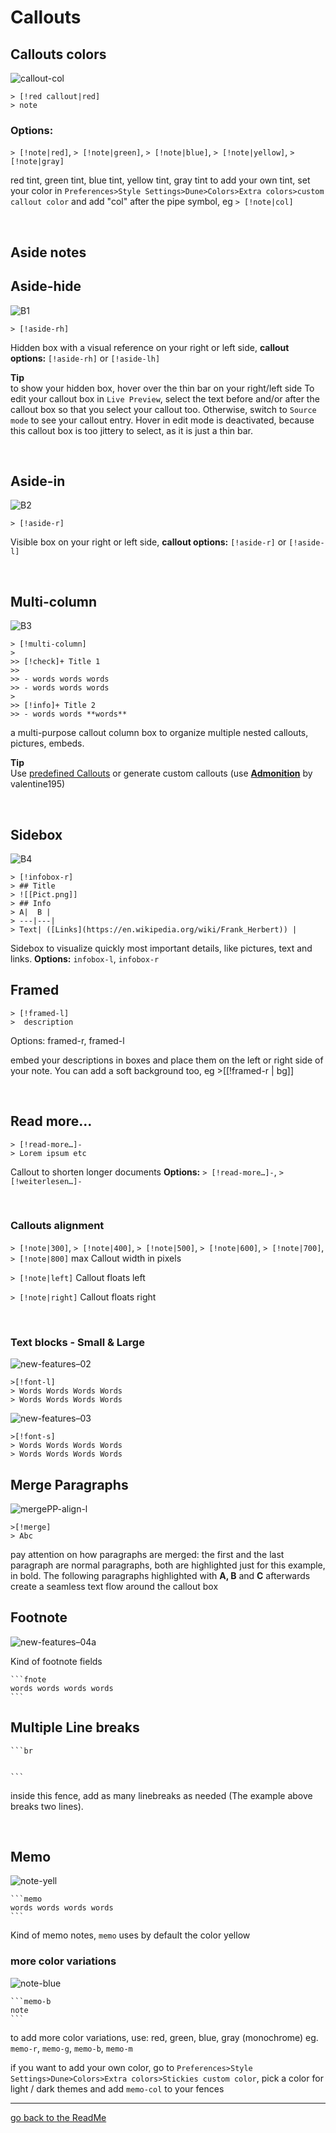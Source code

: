 # Callouts
## Callouts colors

![callout-col](https://github.com/Jopp-gh/Obsidian-Dune84/assets/48620536/48e2d47b-873a-483c-ac83-e5c19eed47db)

```
> [!red callout|red]
> note
```
### Options:
`> [!note|red]`, `> [!note|green]`, `> [!note|blue]`, `> [!note|yellow]`, `> [!note|gray]`

red tint, green tint, blue tint, yellow tint, gray tint
to add your own tint, set your color in `Preferences>Style Settings>Dune>Colors>Extra colors>custom callout color` and add "col" after the pipe symbol, eg `> [!note|col]` 

<br>

## Aside notes
## Aside-hide

![B1](https://user-images.githubusercontent.com/48620536/222979880-64b7d178-7804-4d3b-b089-2375df712e94.png)

```
> [!aside-rh]
```
Hidden box with a visual reference on your right or left side, 
**callout options:**  `[!aside-rh]` or  `[!aside-lh]`

**Tip**
<br>
to show your hidden box, hover over the thin bar on your right/left side 
To edit your callout box in `Live Preview`, select the text before and/or after the callout box so that you select your callout too. Otherwise, switch to `Source mode` to see your callout entry. Hover in edit mode is deactivated, because this callout box is too jittery to select, as it is just a thin bar.

<br>

## Aside-in
![B2](https://user-images.githubusercontent.com/48620536/222979913-e8e15146-725f-47d4-8126-b7c4055d261e.png)

```
> [!aside-r]
```
Visible box on your right or left side, **callout options:**  `[!aside-r]` or  `[!aside-l]`

<br>

## Multi-column

![B3](https://user-images.githubusercontent.com/48620536/222980074-7f5294b8-d4ad-4cf5-8436-97f909303e86.png)

```
> [!multi-column]
>
>> [!check]+ Title 1
>> 
>> - words words words  
>> - words words words  
>
>> [!info]+ Title 2
>> - words words **words**
```

a multi-purpose callout column box to organize multiple nested callouts, pictures, embeds. 

**Tip**
<br>
Use [predefined Callouts](https://help.obsidian.md/Editing+and+formatting/Callouts) or generate custom callouts (use [**Admonition**](https://github.com/valentine195/obsidian-admonition) by valentine195)


<br>

## Sidebox

![B4](https://user-images.githubusercontent.com/48620536/222980230-ca87423e-20fb-4680-8997-0b1a74e3c4a3.png)

```
> [!infobox-r]
> ## Title
> ![[Pict.png]]
> ## Info
> A|  B |
> ---|---|
> Text| ([Links](https://en.wikipedia.org/wiki/Frank_Herbert)) |
```
Sidebox to visualize quickly most important details, like pictures, text and links. **Options:** `infobox-l`, `infobox-r`

## Framed

```
> [!framed-l] 
>  description
```

Options: framed-r, framed-l

embed your descriptions in boxes and place them on the left or right side of your note. You can add a soft background too, eg >[[!framed-r | bg]]

<br>

## Read more…

```
> [!read-more…]- 
> Lorem ipsum etc
```
Callout to shorten longer documents
**Options:** `> [!read-more…]-`, `> [!weiterlesen…]-`

<br>

### Callouts alignment

`> [!note|300]`, `> [!note|400]`, `> [!note|500]`, `> [!note|600]`, `> [!note|700]`, `> [!note|800]`
max Callout width in pixels


`> [!note|left]`
Callout floats left

`> [!note|right]`
Callout floats right

<br>

### Text blocks - Small & Large

![new-features–02](https://github.com/Jopp-gh/Obsidian-Dune84/assets/48620536/a6fc8aa0-42bf-4859-b5a0-b4596fb5417f)

```
>[!font-l]
> Words Words Words Words
> Words Words Words Words
```
![new-features–03](https://github.com/Jopp-gh/Obsidian-Dune84/assets/48620536/32ad5dea-1489-421a-b529-81725fc66b17)

```
>[!font-s]
> Words Words Words Words
> Words Words Words Words
```

## Merge Paragraphs

![mergePP-align-l](https://github.com/Jopp-gh/Obsidian-Dune84/assets/48620536/0758e68e-c0d1-47ed-935b-034286c7abca)

```
>[!merge]
> Abc
```

pay attention on how paragraphs are merged: the first and the last paragraph are normal paragraphs, both are highlighted just for this example, in bold. The following paragraphs highlighted with  **A, B** and **C** afterwards create a seamless text flow around the callout box

## Footnote

![new-features–04a](https://github.com/Jopp-gh/Obsidian-Dune84/assets/48620536/6189488d-c3d3-4061-89a6-8f2317dbfbad)

Kind of footnote fields
````
```fnote
words words words words 
```
````

## Multiple Line breaks

````
```br


```
````
inside this fence, add as many linebreaks as needed (The example above breaks two lines).

<br>

## Memo
![note-yell](https://user-images.githubusercontent.com/48620536/230743665-6075fa26-ad47-4d4a-b3e0-f2d9dbcb0a0d.png)

````
```memo
words words words words 
```
````
Kind of memo notes, `memo` uses by default the color yellow

### more color variations
![note-blue](https://user-images.githubusercontent.com/48620536/230743600-678dbdc6-1aee-40bc-b892-199823340726.png)

````
```memo-b
note
```
````

to add more color variations, use: red, green, blue, gray (monochrome) eg. `memo-r`, `memo-g`, `memo-b`, `memo-m`

if you want to add your own color, go to `Preferences>Style Settings>Dune>Colors>Extra colors>Stickies custom color`, pick a color for light / dark themes and add `memo-col` to your fences

---
[go back to the ReadMe](https://github.com/Jopp-gh/Obsidian-Dune84/tree/main)

